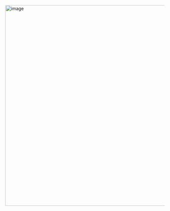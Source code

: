 <img width="701" height="636" alt="image" src="https://github.com/user-attachments/assets/cf95af65-c339-43d1-81df-f2013dffbea6" />

